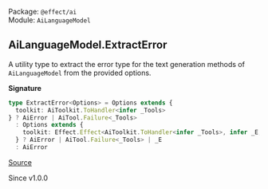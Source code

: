 Package: `@effect/ai`<br />
Module: `AiLanguageModel`<br />

## AiLanguageModel.ExtractError

A utility type to extract the error type for the text generation methods
of `AiLanguageModel` from the provided options.

**Signature**

```ts
type ExtractError<Options> = Options extends {
  toolkit: AiToolkit.ToHandler<infer _Tools>
} ? AiError | AiTool.Failure<_Tools>
  : Options extends {
    toolkit: Effect.Effect<AiToolkit.ToHandler<infer _Tools>, infer _E, infer _R>
  } ? AiError | AiTool.Failure<_Tools> | _E
  : AiError
```

[Source](https://github.com/Effect-TS/effect/tree/main/packages/ai/ai/src/AiLanguageModel.ts#L161)

Since v1.0.0